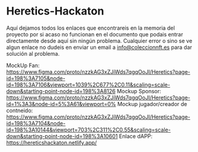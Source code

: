 # Heretics-Hackaton
Aquí dejamos todos los enlaces que encontrareis en la memoria del proyecto por si acaso no funcionan en el documento que podais entrar directamente desde aquí sin ningún problema. Cualquier error o sino se ve algun enlace no dudeis en enviar un email a info@coleccionnft.es para dar solución al problema. 

MockUp Fan: https://www.figma.com/proto/nzzkAG3xZJiWds7qgqOoJI/Heretics?page-id=198%3A7105&node-id=198%3A7106&viewport=1039%2C677%2C0.11&scaling=scale-down&starting-point-node-id=198%3A8126
Mockup Sponsor: https://www.figma.com/proto/nzzkAG3xZJiWds7qgqOoJI/Heretics?page-id=1%3A3&node-id=5%3A61&viewport=0%
Mockup jugador/creador de contneido: https://www.figma.com/proto/nzzkAG3xZJiWds7qgqOoJI/Heretics?page-id=198%3A7104&node-id=198%3A10144&viewport=703%2C311%2C0.55&scaling=scale-down&starting-point-node-id=198%3A10601
Enlace dAPP: https://hereticshackaton.netlify.app/
